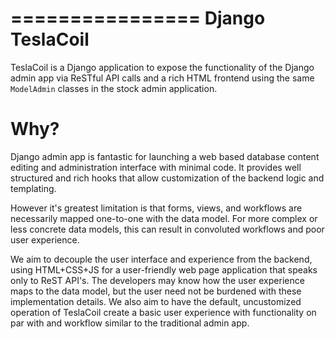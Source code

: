 ================
Django TeslaCoil
================

TeslaCoil is a Django application to expose the functionality of the Django admin app via ReSTful API calls and a rich HTML frontend using the same `ModelAdmin` classes in the stock admin application.

Why?
====

Django admin app is fantastic for launching a web based database content editing and administration interface with minimal code. It provides well structured and rich hooks that allow customization of the backend logic and templating.

However it's greatest limitation is that forms, views, and workflows are necessarily mapped one-to-one with the data model. For more complex or less concrete data models, this can result in convoluted workflows and poor user experience.

We aim to decouple the user interface and experience from the backend, using HTML+CSS+JS for a user-friendly web page application that speaks only to ReST API's. The developers may know how the user experience maps to the data model, but the user need not be burdened with these implementation details. We also aim to have the default, uncustomized operation of TeslaCoil create a basic user experience with functionality on par with and workflow similar to the traditional admin app.

